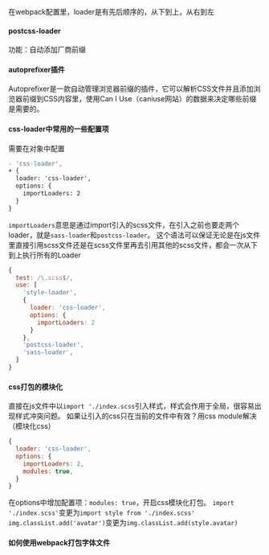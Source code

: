在webpack配置里，loader是有先后顺序的，从下到上，从右到左

#### postcss-loader
功能：自动添加厂商前缀

#### autoprefixer插件
Autoprefixer是一款自动管理浏览器前缀的插件，它可以解析CSS文件并且添加浏览器前缀到CSS内容里，使用Can I Use（caniuse网站）的数据来决定哪些前缀是需要的。

#### css-loader中常用的一些配置项
需要在对象中配置
```diff
- 'css-loader',
+ {
  loader: 'css-loader',
  options: {
    importLoaders: 2
  }
}
```
`importLoaders`意思是通过import引入的scss文件，在引入之前也要走两个loader，就是`sass-loader`和`postcss-loader`。
这个语法可以保证无论是在js文件里直接引用scss文件还是在scss文件里再去引用其他的scss文件，都会一次从下到上执行所有的Loader
```javascript
{
  test: /\.scss$/,
  use: [
    'style-loader', 
    {
      loader: 'css-loader',
      options: {
        importLoaders: 2
      }
    },
    'postcss-loader',
    'sass-loader',
  ]
}
```

#### css打包的模块化
直接在js文件中以`import './index.scss`引入样式，样式会作用于全局，很容易出现样式冲突问题。
如果让引入的css只在当前的文件中有效？用css module解决（模块化css）
```javascript
{
  loader: 'css-loader',
  options: {
    importLoaders: 2,
    modules: true,
  }
}
```
在options中增加配置项：`modules: true`，开启css模块化打包。
`import './index.scss'`变更为`import style from './index.scss'`
`img.classList.add('avatar')`变更为`img.classList.add(style.avatar)`

#### 如何使用webpack打包字体文件
